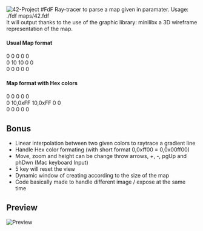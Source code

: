 ![42-Project](https://dl.dropboxusercontent.com/u/59532932/48-cole204220logo.png)
#FdF 
Ray-tracer to parse a map given in paramater. Usage: ./fdf maps/42.fdf<br>
It will output thanks to the use of the graphic library: minilibx a 3D wireframe representation of the map.

#### Usual Map format
0 0  0  0 0<br>
0 10 10 0 0<br>
0 0  0  0 0<br>
#### Map format with Hex colors
0 0  0  0 0<br>
0 10,0xFF 10,0xFF 0 0<br>
0 0  0  0 0<br>


## Bonus
* Linear interpolation between two given colors to raytrace a gradient line
* Handle Hex color formating (with short format 0,0xff00 = 0,0x00ff00)
* Move, zoom and height can be change throw arrows, +, -, pgUp and phDwn (Mac keyboard Input)
* 5 key will reset the view
* Dynamic window of creating according to the size of the map
* Code basically made to handle different image / expose at the same time

## Preview
![Preview](/preview-fdf.jpg)
